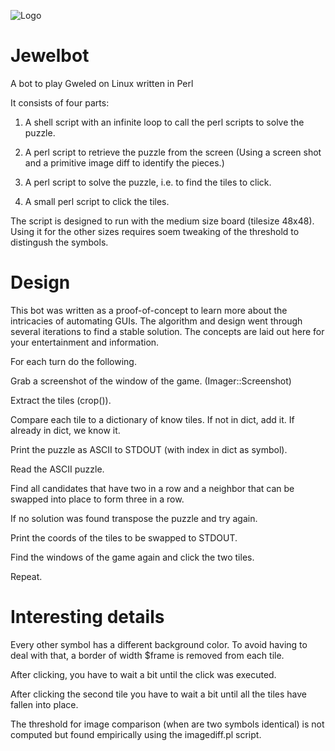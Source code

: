 
![Logo](https://github.com/StefanSchroeder/Jewelbot/blob/master/video.gif?raw=true)


Jewelbot
========

A bot to play Gweled on Linux written in Perl

It consists of four parts:

1. A shell script with an infinite loop to call the perl scripts to solve the puzzle.

2. A perl script to retrieve the puzzle from the screen (Using a screen shot and a primitive image diff to identify the pieces.)

3. A perl script to solve the puzzle, i.e. to find the tiles to click.

4. A small perl script to click the tiles.

The script is designed to run with the medium size board (tilesize 48x48). Using it for the other sizes requires soem tweaking of the threshold to distingush the symbols.

Design
======

This bot was written as a proof-of-concept to learn more about the intricacies of automating GUIs. The algorithm and design went through several
iterations to find a stable solution. The concepts are laid out here for
your entertainment and information.

For each turn do the following.

Grab a screenshot of the window of the game. (Imager::Screenshot)

Extract the tiles (crop()).

Compare each tile to a dictionary of know tiles. If not in dict, add
it. If already in dict, we know it. 

Print the puzzle as ASCII to STDOUT (with index in dict as symbol).

Read the ASCII puzzle. 

Find all candidates that have two in a row and a neighbor that can be
swapped into place to form three in a row.

If no solution was found transpose the puzzle and try again.

Print the coords of the tiles to be swapped to STDOUT.

Find the windows of the game again and click the two tiles.

Repeat.

Interesting details
===================

Every other symbol has a different background color. To avoid having to deal with that, a border of width $frame is removed from each tile.

After clicking, you have to wait a bit until the click was executed.

After clicking the second tile you have to wait a bit until all the tiles have fallen into place.

The threshold for image comparison (when are two symbols identical) is
not computed but found empirically using the imagediff.pl script.


